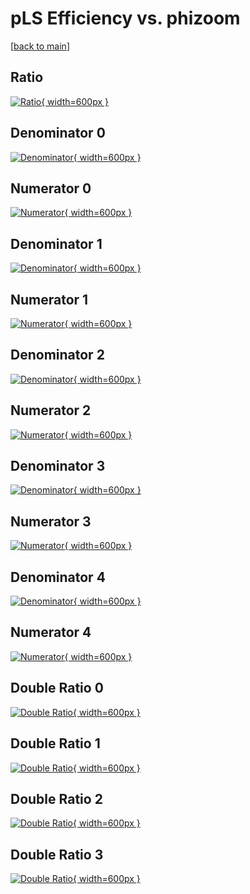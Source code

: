 # pLS Efficiency vs. phizoom

[[back to main](./)]



## Ratio

[![Ratio](../mtv/var/pLS_vtr_13_0_eff_phizoom.png){ width=600px }](../mtv/var/pLS_vtr_13_0_eff_phizoom.pdf)

## Denominator 0

[![Denominator](../mtv/den/pLS_vtr_13_0_eff_phizoom_den0.png){ width=600px }](../mtv/den/pLS_vtr_13_0_eff_phizoom_den0.pdf)

## Numerator 0

[![Numerator](../mtv/num/pLS_vtr_13_0_eff_phizoom_num0.png){ width=600px }](../mtv/num/pLS_vtr_13_0_eff_phizoom_num0.pdf)

## Denominator 1

[![Denominator](../mtv/den/pLS_vtr_13_0_eff_phizoom_den1.png){ width=600px }](../mtv/den/pLS_vtr_13_0_eff_phizoom_den1.pdf)

## Numerator 1

[![Numerator](../mtv/num/pLS_vtr_13_0_eff_phizoom_num1.png){ width=600px }](../mtv/num/pLS_vtr_13_0_eff_phizoom_num1.pdf)

## Denominator 2

[![Denominator](../mtv/den/pLS_vtr_13_0_eff_phizoom_den2.png){ width=600px }](../mtv/den/pLS_vtr_13_0_eff_phizoom_den2.pdf)

## Numerator 2

[![Numerator](../mtv/num/pLS_vtr_13_0_eff_phizoom_num2.png){ width=600px }](../mtv/num/pLS_vtr_13_0_eff_phizoom_num2.pdf)

## Denominator 3

[![Denominator](../mtv/den/pLS_vtr_13_0_eff_phizoom_den3.png){ width=600px }](../mtv/den/pLS_vtr_13_0_eff_phizoom_den3.pdf)

## Numerator 3

[![Numerator](../mtv/num/pLS_vtr_13_0_eff_phizoom_num3.png){ width=600px }](../mtv/num/pLS_vtr_13_0_eff_phizoom_num3.pdf)

## Denominator 4

[![Denominator](../mtv/den/pLS_vtr_13_0_eff_phizoom_den4.png){ width=600px }](../mtv/den/pLS_vtr_13_0_eff_phizoom_den4.pdf)

## Numerator 4

[![Numerator](../mtv/num/pLS_vtr_13_0_eff_phizoom_num4.png){ width=600px }](../mtv/num/pLS_vtr_13_0_eff_phizoom_num4.pdf)

## Double Ratio 0

[![Double Ratio](../mtv/ratio/pLS_vtr_13_0_eff_phizoom_ratio0.png){ width=600px }](../mtv/ratio/pLS_vtr_13_0_eff_phizoom_ratio0.pdf)

## Double Ratio 1

[![Double Ratio](../mtv/ratio/pLS_vtr_13_0_eff_phizoom_ratio1.png){ width=600px }](../mtv/ratio/pLS_vtr_13_0_eff_phizoom_ratio1.pdf)

## Double Ratio 2

[![Double Ratio](../mtv/ratio/pLS_vtr_13_0_eff_phizoom_ratio2.png){ width=600px }](../mtv/ratio/pLS_vtr_13_0_eff_phizoom_ratio2.pdf)

## Double Ratio 3

[![Double Ratio](../mtv/ratio/pLS_vtr_13_0_eff_phizoom_ratio3.png){ width=600px }](../mtv/ratio/pLS_vtr_13_0_eff_phizoom_ratio3.pdf)

